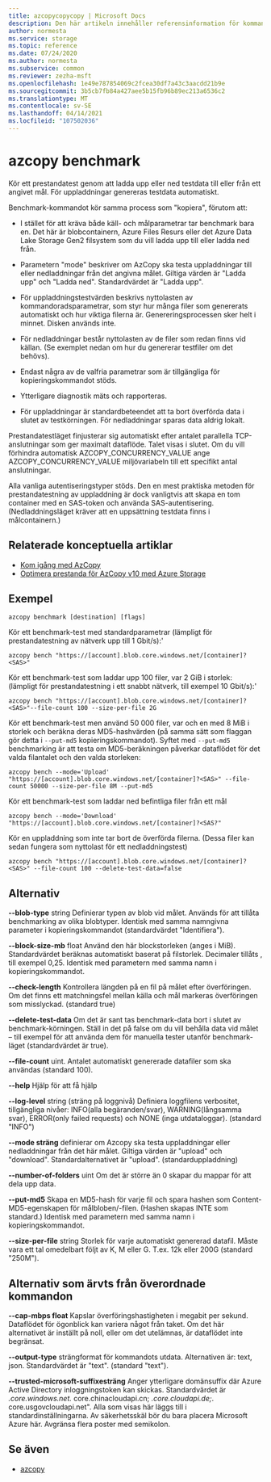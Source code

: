 ```yaml
---
title: azcopycopycopy | Microsoft Docs
description: Den här artikeln innehåller referensinformation för kommandot azcopycopycopy.
author: normesta
ms.service: storage
ms.topic: reference
ms.date: 07/24/2020
ms.author: normesta
ms.subservice: common
ms.reviewer: zezha-msft
ms.openlocfilehash: 1e49e787854069c2fcea30df7a43c3aacdd21b9e
ms.sourcegitcommit: 3b5cb7fb84a427aee5b15fb96b89ec213a6536c2
ms.translationtype: MT
ms.contentlocale: sv-SE
ms.lasthandoff: 04/14/2021
ms.locfileid: "107502036"
---
```

# <a name="azcopy-benchmark"></a>azcopy benchmark

Kör ett prestandatest genom att ladda upp eller ned testdata till eller från ett angivet mål. För uppladdningar genereras testdata automatiskt.

Benchmark-kommandot kör samma process som "kopiera", förutom att: 

  - I stället för att kräva både käll- och målparametrar tar benchmark bara en. Det här är blobcontainern, Azure Files Resurs eller det Azure Data Lake Storage Gen2 filsystem som du vill ladda upp till eller ladda ned från.

  - Parametern "mode" beskriver om AzCopy ska testa uppladdningar till eller nedladdningar från det angivna målet. Giltiga värden är "Ladda upp" och "Ladda ned". Standardvärdet är "Ladda upp".

  - För uppladdningstestvärden beskrivs nyttolasten av kommandoradsparametrar, som styr hur många filer som genererats automatiskt och hur viktiga filerna är. Genereringsprocessen sker helt i minnet. Disken används inte.

  - För nedladdningar består nyttolasten av de filer som redan finns vid källan. (Se exemplet nedan om hur du genererar testfiler om det behövs).
  
  - Endast några av de valfria parametrar som är tillgängliga för kopieringskommandot stöds.
  
  - Ytterligare diagnostik mäts och rapporteras.
  
  - För uppladdningar är standardbeteendet att ta bort överförda data i slutet av testkörningen.  För nedladdningar sparas data aldrig lokalt.

Prestandatestläget finjusterar sig automatiskt efter antalet parallella TCP-anslutningar som ger maximalt dataflöde. Talet visas i slutet. Om du vill förhindra automatisk AZCOPY_CONCURRENCY_VALUE ange AZCOPY_CONCURRENCY_VALUE miljövariabeln till ett specifikt antal anslutningar. 

Alla vanliga autentiseringstyper stöds. Den en mest praktiska metoden för prestandatestning av uppladdning är dock vanligtvis att skapa en tom container med en SAS-token och använda SAS-autentisering. (Nedladdningsläget kräver att en uppsättning testdata finns i målcontainern.)

## <a name="related-conceptual-articles"></a>Relaterade konceptuella artiklar

- [Kom igång med AzCopy](storage-use-azcopy-v10.md)
- [Optimera prestanda för AzCopy v10 med Azure Storage](storage-use-azcopy-optimize.md)


## <a name="examples"></a>Exempel

```azcopy
azcopy benchmark [destination] [flags]
```

Kör ett benchmark-test med standardparametrar (lämpligt för prestandatestning av nätverk upp till 1 Gbit/s):'

```azcopy
azcopy bench "https://[account].blob.core.windows.net/[container]?<SAS>"
```
Kör ett benchmark-test som laddar upp 100 filer, var 2 GiB i storlek: (lämpligt för prestandatestning i ett snabbt nätverk, till exempel 10 Gbit/s):'

```azcopy
azcopy bench "https://[account].blob.core.windows.net/[container]?<SAS>"--file-count 100 --size-per-file 2G
```
Kör ett benchmark-test men använd 50 000 filer, var och en med 8 MiB i storlek och beräkna deras MD5-hashvärden (på samma sätt som flaggan gör detta i `--put-md5` kopieringskommandot). Syftet med `--put-md5` benchmarking är att testa om MD5-beräkningen påverkar dataflödet för det valda filantalet och den valda storleken:

```azcopy
azcopy bench --mode='Upload' "https://[account].blob.core.windows.net/[container]?<SAS>" --file-count 50000 --size-per-file 8M --put-md5
```

Kör ett benchmark-test som laddar ned befintliga filer från ett mål

```azcopy
azcopy bench --mode='Download' "https://[account].blob.core.windows.net/[container]?<SAS?"
```

Kör en uppladdning som inte tar bort de överförda filerna. (Dessa filer kan sedan fungera som nyttolast för ett nedladdningstest)

```azcopy
azcopy bench "https://[account].blob.core.windows.net/[container]?<SAS>" --file-count 100 --delete-test-data=false
```

## <a name="options"></a>Alternativ

**--blob-type** string Definierar typen av blob vid målet. Används för att tillåta benchmarking av olika blobtyper. Identisk med samma namngivna parameter i kopieringskommandot (standardvärdet "Identifiera").

**--block-size-mb** float Använd den här blockstorleken (anges i MiB). Standardvärdet beräknas automatiskt baserat på filstorlek. Decimaler tillåts , till exempel 0,25. Identisk med parametern med samma namn i kopieringskommandot.

**--check-length**  Kontrollera längden på en fil på målet efter överföringen. Om det finns ett matchningsfel mellan källa och mål markeras överföringen som misslyckad. (standard true)

**--delete-test-data**  Om det är sant tas benchmark-data bort i slutet av benchmark-körningen.  Ställ in det på false om du vill behålla data vid målet – till exempel för att använda dem för manuella tester utanför benchmark-läget (standardvärdet är true).

**--file-count** uint.  Antalet automatiskt genererade datafiler som ska användas (standard 100).

**--help**  Hjälp för att få hjälp

**--log-level** string (sträng på loggnivå) Definiera loggfilens verbositet, tillgängliga nivåer: INFO(alla begäranden/svar), WARNING(långsamma svar), ERROR(only failed requests) och NONE (inga utdataloggar). (standard "INFO")

**--mode sträng** definierar om Azcopy ska testa uppladdningar eller nedladdningar från det här målet. Giltiga värden är "upload" och "download". Standardalternativet är "upload". (standarduppladdning)

**--number-of-folders** uint Om det är större än 0 skapar du mappar för att dela upp data.

**--put-md5**  Skapa en MD5-hash för varje fil och spara hashen som Content-MD5-egenskapen för målbloben/-filen. (Hashen skapas INTE som standard.) Identisk med parametern med samma namn i kopieringskommandot.

**--size-per-file** string Storlek för varje automatiskt genererad datafil. Måste vara ett tal omedelbart följt av K, M eller G. T.ex. 12k eller 200G (standard "250M").

## <a name="options-inherited-from-parent-commands"></a>Alternativ som ärvts från överordnade kommandon

**--cap-mbps float**  Kapslar överföringshastigheten i megabit per sekund. Dataflödet för ögonblick kan variera något från taket. Om det här alternativet är inställt på noll, eller om det utelämnas, är dataflödet inte begränsat.

**--output-type** strängformat för kommandots utdata. Alternativen är: text, json. Standardvärdet är "text". (standard "text").

**--trusted-microsoft-suffixesträng** Anger ytterligare domänsuffix där Azure Active Directory inloggningstoken kan skickas.  Standardvärdet är *.core.windows.net.* core.chinacloudapi.cn; *.core.cloudapi.de;*. core.usgovcloudapi.net". Alla som visas här läggs till i standardinställningarna. Av säkerhetsskäl bör du bara placera Microsoft Azure här. Avgränsa flera poster med semikolon.


## <a name="see-also"></a>Se även

- [azcopy](storage-ref-azcopy.md)
